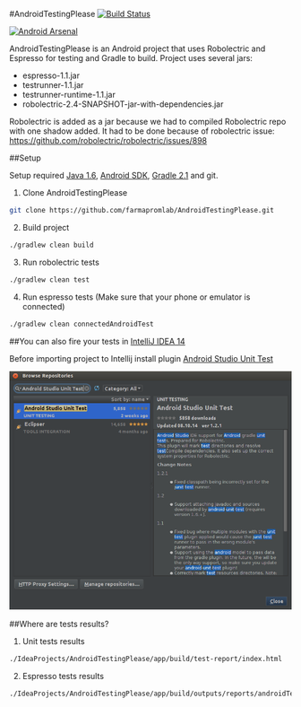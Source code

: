 #AndroidTestingPlease
[![Build Status](https://travis-ci.org/farmapromlab/AndroidTestingPlease.svg?branch=master)](http://travis-ci.org/farmapromlab/AndroidTestingPlease)

[![Android Arsenal](https://img.shields.io/badge/Android%20Arsenal-AndroidTestingPlease-brightgreen.svg?style=flat)](https://android-arsenal.com/details/3/1080)

AndroidTestingPlease is an Android project that uses Robolectric and Espresso for testing and Gradle to build. Project uses several jars:
- espresso-1.1.jar
- testrunner-1.1.jar
- testrunner-runtime-1.1.jar
- robolectric-2.4-SNAPSHOT-jar-with-dependencies.jar 

Robolectric is added as a jar because we had to compiled Robolectric repo with one shadow added. It had to be done because of robolectric issue:
https://github.com/robolectric/robolectric/issues/898

##Setup

Setup required [Java 1.6](http://www.oracle.com/technetwork/java/javase/downloads/index.html), [Android SDK](http://developer.android.com/sdk/index.html), [Gradle 2.1](http://gradle.org/downloads) and git.

1. Clone AndroidTestingPlease

  ```bash
  git clone https://github.com/farmapromlab/AndroidTestingPlease.git
  ```

2. Build project

  ```bash
  ./gradlew clean build
  ```

3. Run robolectric tests

  ```bash
  ./gradlew clean test
  ```

4. Run espresso tests (Make sure that your phone or emulator is connected)

  ```bash
  ./gradlew clean connectedAndroidTest
  ```

##You can also fire your tests in [IntelliJ IDEA 14](https://www.jetbrains.com/idea/nextversion/)

Before importing project to Intellij install plugin [Android Studio Unit Test](https://github.com/evant/android-studio-unit-test-plugin)

![alt tag](https://github.com/farmapromlab/AndroidTestingPlease/blob/master/images/android-studio-unit-test-plugin.png)

##Where are tests results?

1. Unit tests results

  ```bash
  ./IdeaProjects/AndroidTestingPlease/app/build/test-report/index.html
  ```

2. Espresso tests results

  ```bash
  ./IdeaProjects/AndroidTestingPlease/app/build/outputs/reports/androidTests/connected/index.html
  ```


